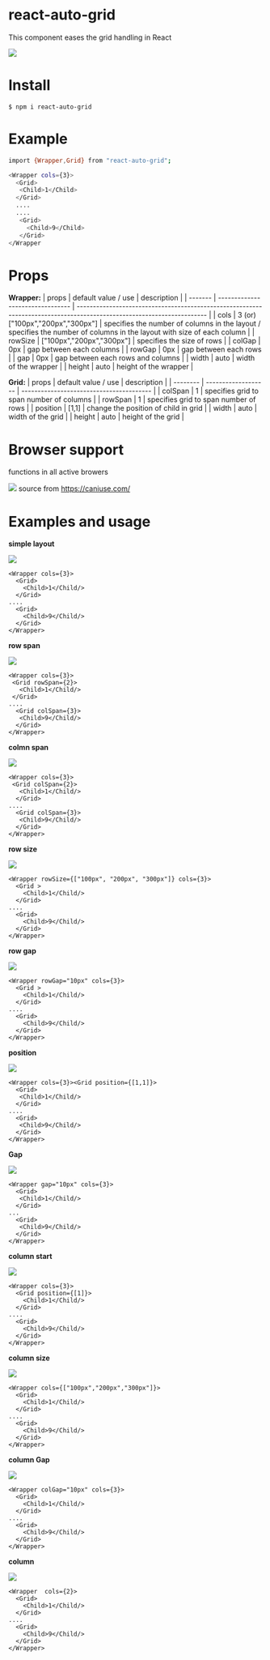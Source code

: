 # react-auto-grid
This component eases the grid handling in React

![](https://i.ibb.co/b3mDMzH/img-gallery.png)

# Install
`$ npm i react-auto-grid`

# Example
```sh
import {Wrapper,Grid} from "react-auto-grid";

<Wrapper cols={3}>
  <Grid>
   <Child>1</Child>
  </Grid>
  ....
  ....
   <Grid>
     <Child>9</Child>
   </Grid>
</Wrapper
```
# Props
**Wrapper:**
| props   | default value / use              | description                                                                                                            |
| ------- | -------------------------------- | ---------------------------------------------------------------------------------------------------------------------- |
| cols    | 3 (or) ["100px","200px","300px"] | specifies the number of columns in the layout / specifies the number of columns in the layout with size of each column |
| rowSize | ["100px","200px","300px"]        | specifies the size of rows                                                                                             |
| colGap  | 0px                              | gap between each columns                                                                                               |
| rowGap  | 0px                              | gap between each rows                                                                                                  |
| gap     | 0px                              | gap between each rows and columns                                                                                      |
| width   | auto                             | width of the wrapper                                                                                                   |
| height  | auto                             | height of the wrapper                                                                                                  |

**Grid:**
| props    | default value / use | description                              |
| -------- | ------------------- | ---------------------------------------- |
| colSpan  | 1                   | specifies grid to span number of columns |
| rowSpan  | 1                   | specifies grid to span number of rows    |
| position | [1,1]               | change the position of child in grid     |
| width    | auto                | width of the grid                        |
| height   | auto                | height of the grid                       |

# Browser support
functions in all active browers

![](https://i.ibb.co/3zCZxHz/browser-support.png)
source from https://caniuse.com/

# Examples and usage
**simple layout**

![](https://i.ibb.co/10zm22N/simple.png)

```
<Wrapper cols={3}>
  <Grid>
    <Child>1</Child/>
  </Grid>
....
  <Grid>
    <Child>9</Child/>
  </Grid>
</Wrapper>
````        

**row span**

![](https://i.ibb.co/4pQS2F6/row-span.png)


 ```
 <Wrapper cols={3}>
  <Grid rowSpan={2}>
    <Child>1</Child/>
  </Grid>
 ....
   <Grid colSpan={3}>
    <Child>9</Child/>
   </Grid>
 </Wrapper>
 ``` 

**colmn span**

![](https://i.ibb.co/44LSmm3/col-span.png)


 ```
 <Wrapper cols={3}>
  <Grid colSpan={2}>
    <Child>1</Child/>
   </Grid>
 ....
   <Grid colSpan={3}>
    <Child>9</Child/>
   </Grid>
 </Wrapper>
 ```

**row size**

![](https://i.ibb.co/Z8YJs6K/row-size.png)
```
<Wrapper rowSize={["100px", "200px", "300px"]} cols={3}>
  <Grid >
    <Child>1</Child/>
  </Grid>
....
  <Grid>
    <Child>9</Child/>
  </Grid>
</Wrapper>
```

**row gap**

![](https://i.ibb.co/RS5cmw9/row-gap.png)


```
<Wrapper rowGap="10px" cols={3}>
  <Grid >
    <Child>1</Child/>
  </Grid>
....
  <Grid>
    <Child>9</Child/>
  </Grid>
</Wrapper>
```

**position**

![](https://i.ibb.co/KWqRCC4/position.png)
 ```
 <Wrapper cols={3}><Grid position={[1,1]}>
   <Grid>
    <Child>1</Child/>
   </Grid>
 ....
   <Grid>
    <Child>9</Child/>
   </Grid>
 </Wrapper>
 ```

**Gap**

![](https://i.ibb.co/nR45P3Y/gap.png)
 ```
 <Wrapper gap="10px" cols={3}>
   <Grid>
    <Child>1</Child/>
   </Grid>
 ...
   <Grid>
    <Child>9</Child/>
   </Grid>
 </Wrapper>
 ```
**column start**

![](https://i.ibb.co/rxFLhjD/col-start.png)
```
<Wrapper cols={3}>
  <Grid position={[1]}>
    <Child>1</Child/>
  </Grid>
....
  <Grid>
    <Child>9</Child/>
  </Grid>
</Wrapper>
```
**column size**

![](https://i.ibb.co/mT1rB7H/col-size.png)


```
<Wrapper cols={["100px","200px","300px"]}>
  <Grid>
    <Child>1</Child/>
  </Grid>
....
  <Grid>
    <Child>9</Child/>
  </Grid>
</Wrapper>
```


**column Gap**

![](https://i.ibb.co/1RwGVSF/col-gap.png)


```
<Wrapper colGap="10px" cols={3}>
  <Grid>
    <Child>1</Child/>
  </Grid>
....
  <Grid>
    <Child>9</Child/>
  </Grid>
</Wrapper>
```

**column**

![](https://i.ibb.co/Qb9fjQM/cols.png)

```
<Wrapper  cols={2}>
  <Grid>
    <Child>1</Child/>
  </Grid>
....
  <Grid>
    <Child>9</Child/>
  </Grid>
</Wrapper>
```



